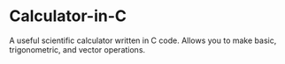 # Calculator-in-C
A useful scientific calculator written in C code. Allows you to make basic, trigonometric, and vector operations.

